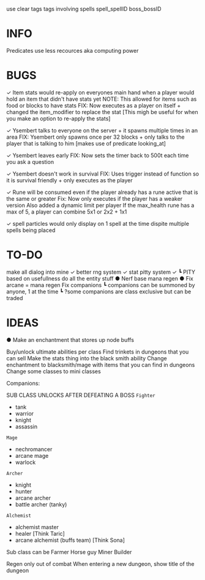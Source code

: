 use clear tags
tags involving spells
spell_spellID
boss_bossID

# INFO
Predicates use less recources aka computing power

# BUGS
✓ Item stats would re-apply on everyones main hand when a player would hold an item that didn't have stats yet
NOTE: This allowed for items such as food or blocks to have stats
FIX: Now executes as a player on itself + changed the item_modifier to replace the stat [This migh be useful for when you make an option to re-apply the stats]

✓ Ysembert talks to everyone on the server + it spawns multiple times in an area
FIX: Ysembert only spawns once per 32 blocks + only talks to the player that is talking to him [makes use of predicate looking_at]

✓ Ysembert leaves early
FIX: Now sets the timer back to 500t each time you ask a question

✓ Ysembert doesn't work in survival
FIX: Uses trigger instead of function so it is survival friendly + only executes as the player

✓ Rune will be consumed even if the player already has a rune active that is the same or greater
Fix: Now only executes if the player has a weaker version
        Also added a dynamic limit per player
        If the max_health rune has a max of 5, a player can combine 5x1 or 2x2 + 1x1 

✓ spell particles would only display on 1 spell at the time dispite multiple spells being placed

# TO-DO
make all dialog into mine
✓ better rng system
✓ stat pitty system
✓  ┗ PITY based on usefullness
do all the entity stuff
● Nerf base mana regen
● Fix arcane = mana regen
Fix companions
 ┗ companions can be summoned by anyone, 1 at the time
 ┗ ?some companions are class exclusive but can be traded

# IDEAS
● Make an enchantment that stores up node buffs



Buy/unlock ultimate abilities per class
Find trinkets in dungeons that you can sell
Make the stats thing into the black smith ability 
Change enchantment to blacksmith/mage with items that you can find in dungeons
Change some classes to mini classes

Companions:

SUB CLASS UNLOCKS AFTER DEFEATING A BOSS
`Fighter`
- tank
- warrior
- knight
- assassin

`Mage`
- nechromancer
- arcane mage
- warlock

`Archer`
- knight
- hunter
- arcane archer
- battle archer (tanky)

`Alchemist `
- alchemist master
- healer [Think Taric]
- arcane alchemist (buffs team) [Think Sona]

Sub class can be
Farmer
Horse guy
Miner
Builder



Regen only out of combat 
When entering a new dungeon, show title of the dungeon